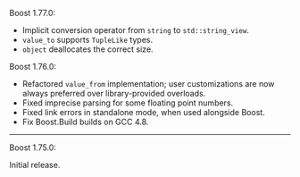 Boost 1.77.0:

*  Implicit conversion operator from `string` to `std::string_view`.
* `value_to` supports `TupleLike` types.
* `object` deallocates the correct size.

Boost 1.76.0:

* Refactored `value_from` implementation; user customizations are now always
  preferred over library-provided overloads.
* Fixed imprecise parsing for some floating point numbers.
* Fixed link errors in standalone mode, when used alongside Boost.
* Fix Boost.Build builds on GCC 4.8.

--------------------------------------------------------------------------------

Boost 1.75.0:

Initial release.
